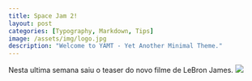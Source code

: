 ```yaml
---
title: Space Jam 2!
layout: post
categories: [Typography, Markdown, Tips]
image: /assets/img/logo.jpg
description: "Welcome to YAMT - Yet Another Minimal Theme."
---
```


Nesta ultima semana saiu o teaser do novo filme de LeBron James.
![](https://3.bp.blogspot.com/-JNhi5be0dj4/VyIhNMi524I/AAAAAAAABp0/coBDOSwAdfUyiO-jHk5euEIAzkHvob_0wCLcB/s1600/JUMPER_g_1920x1080.jpg)